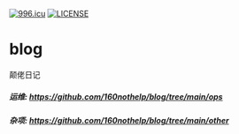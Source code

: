 [![996.icu](https://img.shields.io/badge/link-996.icu-red.svg)](https://996.icu)
[![LICENSE](https://img.shields.io/badge/license-Anti%20996-blue.svg)](https://github.com/996icu/996.ICU/blob/master/LICENSE)
# blog  
颠佬日记

##### 运维: https://github.com/160nothelp/blog/tree/main/ops
##### 杂项: https://github.com/160nothelp/blog/tree/main/other

